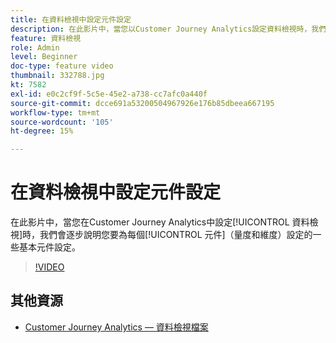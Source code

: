 ```yaml
---
title: 在資料檢視中設定元件設定
description: 在此影片中，當您以Customer Journey Analytics設定資料檢視時，我們會逐步說明您要為每個元件（量度和維度）設定的幾個基本元件設定。
feature: 資料檢視
role: Admin
level: Beginner
doc-type: feature video
thumbnail: 332788.jpg
kt: 7582
exl-id: e0c2cf9f-5c5e-45e2-a738-cc7afc0a440f
source-git-commit: dcce691a53200504967926e176b85dbeea667195
workflow-type: tm+mt
source-wordcount: '105'
ht-degree: 15%

---
```


# 在資料檢視中設定元件設定

在此影片中，當您在Customer Journey Analytics中設定[!UICONTROL 資料檢視]時，我們會逐步說明您要為每個[!UICONTROL 元件]（量度和維度）設定的一些基本元件設定。

>[!VIDEO](https://video.tv.adobe.com/v/332788/?quality=12&learn=on)

## 其他資源

* [Customer Journey Analytics — 資料檢視檔案](https://experienceleague.adobe.com/docs/analytics-platform/using/cja-dataviews/create-dataview.html)
